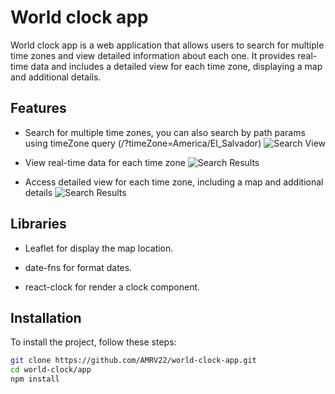 # World clock app

World clock app is a web application that allows users to search for multiple time zones and view detailed information about each one. It provides real-time data and includes a detailed view for each time zone, displaying a map and additional details.

## Features

- Search for multiple time zones, you can also search by path params using timeZone query (/?timeZone=America/El_Salvador)
![Search View](SearchList.png)

- View real-time data for each time zone
![Search Results](./SearchResults.png)

- Access detailed view for each time zone, including a map and additional details
![Search Results](./DetailPage.png)


## Libraries
- Leaflet for display the map location.

- date-fns for format dates.

- react-clock for render a clock component.

## Installation

To install the project, follow these steps:

```bash
git clone https://github.com/AMRV22/world-clock-app.git
cd world-clock/app
npm install